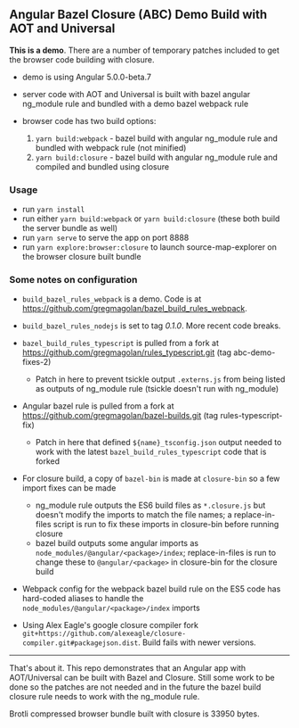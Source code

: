 ## Angular Bazel Closure (ABC) Demo Build with AOT and Universal

**This is a demo**. There are a number of temporary patches included to get the browser code building with closure.

* demo is using Angular 5.0.0-beta.7

* server code with AOT and Universal is built with bazel angular ng_module rule and bundled with a demo bazel webpack rule

* browser code has two build options:
  1. `yarn build:webpack` - bazel build with angular ng_module rule and bundled with webpack rule (not minified)
  2. `yarn build:closure` - bazel build with angular ng_module rule and compiled and bundled using closure

### Usage

  * run `yarn install`
  * run either `yarn build:webpack` or `yarn build:closure` (these both build the server bundle as well)
  * run `yarn serve` to serve the app on port 8888
  * run `yarn explore:browser:closure` to launch source-map-explorer on the browser closure built bundle

### Some notes on configuration

* `build_bazel_rules_webpack` is a demo. Code is at https://github.com/gregmagolan/bazel_build_rules_webpack.

* `build_bazel_rules_nodejs` is set to tag _0.1.0_. More recent code breaks.

* `bazel_build_rules_typescript` is pulled from a fork at https://github.com/gregmagolan/rules_typescript.git (tag abc-demo-fixes-2)
  * Patch in here to prevent tsickle output `.externs.js` from being listed as outputs of ng_module rule (tsickle doesn't run with ng_module)

* Angular bazel rule is pulled from a fork at https://github.com/gregmagolan/bazel-builds.git (tag rules-typescript-fix)
  * Patch in here that defined `${name}_tsconfig.json` output needed to work with the latest `bazel_build_rules_typescript` code that is forked

* For closure build, a copy of `bazel-bin` is made at `closure-bin` so a few import fixes can be made
  * ng_module rule outputs the ES6 build files as `*.closure.js` but doesn't modify the imports to match the file names; a replace-in-files script is run to fix these imports in closure-bin before running closure
  * bazel build outputs some angular imports as `node_modules/@angular/<package>/index`; replace-in-files is run to change these to `@angular/<package>` in closure-bin for the closure build

* Webpack config for the webpack bazel build rule on the ES5 code has hard-coded aliases to handle the `node_modules/@angular/<package>/index` imports

* Using Alex Eagle's google closure compiler fork `git+https://github.com/alexeagle/closure-compiler.git#packagejson.dist`. Build fails with newer versions.

---

That's about it. This repo demonstrates that an Angular app with AOT/Universal can be built with Bazel and Closure. Still some work to be done so the patches are not needed and in the future the bazel build closure rule needs to work with the ng_module rule.

Brotli compressed browser bundle built with closure is 33950 bytes.
